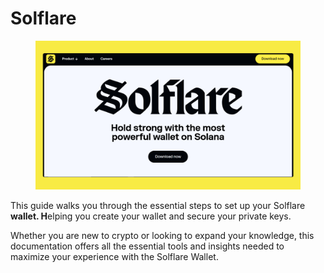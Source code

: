 # Solflare

<figure><img src="../../.gitbook/assets/solflare 01.png" alt=""><figcaption></figcaption></figure>

This guide walks you through the essential steps to set up your Solflare **wallet. H**elping you create your wallet and secure your private keys.

Whether you are new to crypto or looking to expand your knowledge, this documentation offers all the essential tools and insights needed to maximize your experience with the Solflare Wallet.

